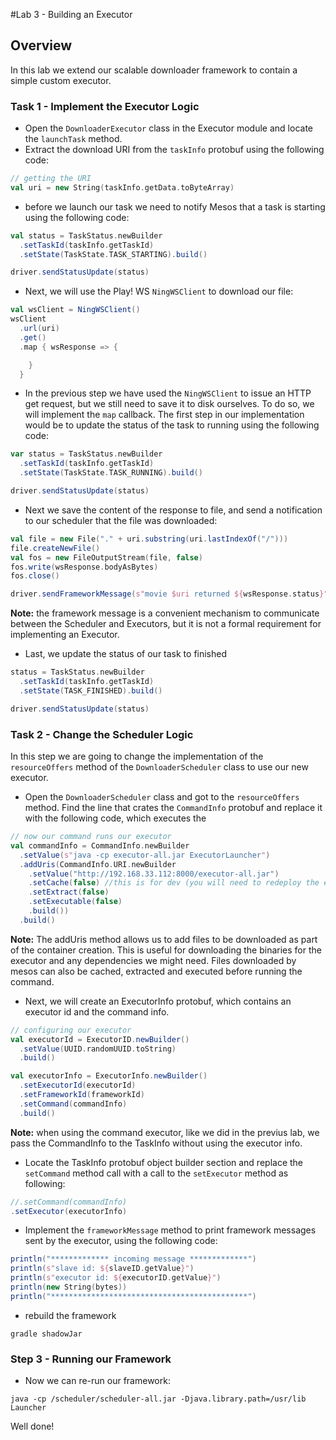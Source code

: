 #Lab 3 - Building an Executor

## Overview

In this lab we extend our scalable downloader framework to contain a simple custom executor.

### Task 1 - Implement the Executor Logic

- Open the `DownloaderExecutor` class in the Executor module and locate the `launchTask` method. 
- Extract the download URI from the `taskInfo` protobuf using the following code:

```scala
// getting the URI
val uri = new String(taskInfo.getData.toByteArray)
```

- before we launch our task we need to notify Mesos that a task is starting using the following code:

```scala
val status = TaskStatus.newBuilder
  .setTaskId(taskInfo.getTaskId)
  .setState(TaskState.TASK_STARTING).build()

driver.sendStatusUpdate(status)
```
- Next, we  will use the Play! WS `NingWSClient` to download our file:

```scala
val wsClient = NingWSClient()
wsClient
  .url(uri)
  .get()
  .map { wsResponse => {

    }
  }
```

- In the previous step we have used the `NingWSClient` to issue an HTTP get request, but we still need to save it to disk ourselves. To do so, we will implement the `map` callback. The first step in our implementation would be to update the status of the task to running using the following code:

```scala
var status = TaskStatus.newBuilder
  .setTaskId(taskInfo.getTaskId)
  .setState(TaskState.TASK_RUNNING).build()

driver.sendStatusUpdate(status)
```
- Next we save the content of the response to file, and send a notification to our scheduler that the file was downloaded:

```scala
val file = new File("." + uri.substring(uri.lastIndexOf("/")))
file.createNewFile()
val fos = new FileOutputStream(file, false)
fos.write(wsResponse.bodyAsBytes)
fos.close()

driver.sendFrameworkMessage(s"movie $uri returned ${wsResponse.status}".getBytes())

```
**Note:** the framework message is a convenient mechanism to communicate between the Scheduler and Executors, but it is not a formal requirement  for implementing an Executor.

- Last, we update the status of our task to finished

```scala
status = TaskStatus.newBuilder
  .setTaskId(taskInfo.getTaskId)
  .setState(TASK_FINISHED).build()

driver.sendStatusUpdate(status)
```

### Task 2 - Change the Scheduler Logic

In this step we are going to change the implementation of the `resourceOffers` method of the `DownloaderScheduler` class to use our new executor.

- Open the `DownloaderScheduler` class and got to the `resourceOffers ` method. Find the line that crates the `CommandInfo` protobuf and replace it with the following code, which executes the
```scala
// now our command runs our executor
val commandInfo = CommandInfo.newBuilder
  .setValue(s"java -cp executor-all.jar ExecutorLauncher")
  .addUris(CommandInfo.URI.newBuilder
    .setValue("http://192.168.33.112:8000/executor-all.jar")
    .setCache(false) //this is for dev (you will need to redeploy the executor)
    .setExtract(false)
    .setExecutable(false)
    .build())
  .build()
```

**Note:** The addUris method allows us to add files to be downloaded as part of the container creation. This is useful for downloading the binaries for the executor and any dependencies we might need. 
Files downloaded by mesos can also be cached, extracted and executed before running the command.- Next, we will create an ExecutorInfo protobuf, which contains an executor id and the command info. 

```scala
// configuring our executor
val executorId = ExecutorID.newBuilder()
  .setValue(UUID.randomUUID.toString)
  .build()

val executorInfo = ExecutorInfo.newBuilder()
  .setExecutorId(executorId)
  .setFrameworkId(frameworkId)
  .setCommand(commandInfo)
  .build()
```

**Note:** when using the command executor, like we did in the previus lab, we pass the CommandInfo to the TaskInfo without using the executor info.

- Locate the TaskInfo protobuf object builder section and replace the `setCommand` method call with a call to the `setExecutor` method as following:

```scala
//.setCommand(commandInfo)
.setExecutor(executorInfo)
```

- Implement the `frameworkMessage` method to print framework messages sent by the executor, using the following code:

```scala
println("************* incoming message *************")
println(s"slave id: ${slaveID.getValue}")
println(s"executor id: ${executorID.getValue}")
println(new String(bytes))
println("********************************************")
```
- rebuild the framework

```
gradle shadowJar
```

### Step 3 - Running our Framework

- Now we can re-run our framework:

```
java -cp /scheduler/scheduler-all.jar -Djava.library.path=/usr/lib Launcher
```
Well done!